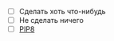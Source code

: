 - [ ] Сделать хоть что-нибудь
- [ ] Не сделать ничего
- [ ] [PIP8](https://www.python.org/dev/peps/pep-0008/)
